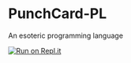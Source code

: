 # PunchCard-PL
An esoteric programming language

[![Run on Repl.it](https://repl.it/badge/github/Supercolbat/PunchCard-PL)](https://repl.it/github/Supercolbat/PunchCard-PL)